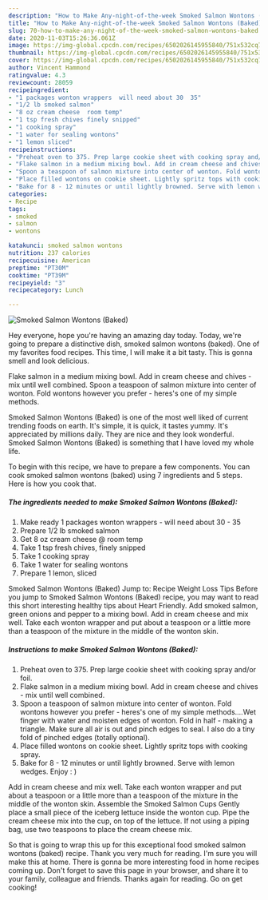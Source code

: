 ```yaml
---
description: "How to Make Any-night-of-the-week Smoked Salmon Wontons (Baked)"
title: "How to Make Any-night-of-the-week Smoked Salmon Wontons (Baked)"
slug: 70-how-to-make-any-night-of-the-week-smoked-salmon-wontons-baked
date: 2020-11-03T15:26:36.061Z
image: https://img-global.cpcdn.com/recipes/6502026145955840/751x532cq70/smoked-salmon-wontons-baked-recipe-main-photo.jpg
thumbnail: https://img-global.cpcdn.com/recipes/6502026145955840/751x532cq70/smoked-salmon-wontons-baked-recipe-main-photo.jpg
cover: https://img-global.cpcdn.com/recipes/6502026145955840/751x532cq70/smoked-salmon-wontons-baked-recipe-main-photo.jpg
author: Vincent Hammond
ratingvalue: 4.3
reviewcount: 28059
recipeingredient:
- "1 packages wonton wrappers  will need about 30  35"
- "1/2 lb smoked salmon"
- "8 oz cream cheese  room temp"
- "1 tsp fresh chives finely snipped"
- "1 cooking spray"
- "1 water for sealing wontons"
- "1 lemon sliced"
recipeinstructions:
- "Preheat oven to 375. Prep large cookie sheet with cooking spray and/or foil."
- "Flake salmon in a medium mixing bowl. Add in cream cheese and chives - mix until well combined."
- "Spoon a teaspoon of salmon mixture into center of wonton. Fold wontons however you prefer - heres&#39;s one of my simple methods....Wet finger with water and moisten edges of wonton. Fold in half - making a triangle. Make sure all air is out and pinch edges to seal. I also do a tiny fold of pinched edges (totally optional)."
- "Place filled wontons on cookie sheet. Lightly spritz tops with cooking spray."
- "Bake for 8 - 12 minutes or until lightly browned. Serve with lemon wedges. Enjoy : )"
categories:
- Recipe
tags:
- smoked
- salmon
- wontons

katakunci: smoked salmon wontons 
nutrition: 237 calories
recipecuisine: American
preptime: "PT30M"
cooktime: "PT39M"
recipeyield: "3"
recipecategory: Lunch

---
```



![Smoked Salmon Wontons (Baked)](https://img-global.cpcdn.com/recipes/6502026145955840/751x532cq70/smoked-salmon-wontons-baked-recipe-main-photo.jpg)

Hey everyone, hope you're having an amazing day today. Today, we're going to prepare a distinctive dish, smoked salmon wontons (baked). One of my favorites food recipes. This time, I will make it a bit tasty. This is gonna smell and look delicious.

Flake salmon in a medium mixing bowl. Add in cream cheese and chives - mix until well combined. Spoon a teaspoon of salmon mixture into center of wonton. Fold wontons however you prefer - heres&#39;s one of my simple methods.

Smoked Salmon Wontons (Baked) is one of the most well liked of current trending foods on earth. It's simple, it is quick, it tastes yummy. It's appreciated by millions daily. They are nice and they look wonderful. Smoked Salmon Wontons (Baked) is something that I have loved my whole life.


To begin with this recipe, we have to prepare a few components. You can cook smoked salmon wontons (baked) using 7 ingredients and 5 steps. Here is how you cook that.

<!--inarticleads1-->

##### The ingredients needed to make Smoked Salmon Wontons (Baked):

1. Make ready 1 packages wonton wrappers - will need about 30 - 35
1. Prepare 1/2 lb smoked salmon
1. Get 8 oz cream cheese @ room temp
1. Take 1 tsp fresh chives, finely snipped
1. Take 1 cooking spray
1. Take 1 water for sealing wontons
1. Prepare 1 lemon, sliced


Smoked Salmon Wontons (Baked) Jump to: Recipe Weight Loss Tips Before you jump to Smoked Salmon Wontons (Baked) recipe, you may want to read this short interesting healthy tips about Heart Friendly. Add smoked salmon, green onions and pepper to a mixing bowl. Add in cream cheese and mix well. Take each wonton wrapper and put about a teaspoon or a little more than a teaspoon of the mixture in the middle of the wonton skin. 

<!--inarticleads2-->

##### Instructions to make Smoked Salmon Wontons (Baked):

1. Preheat oven to 375. Prep large cookie sheet with cooking spray and/or foil.
1. Flake salmon in a medium mixing bowl. Add in cream cheese and chives - mix until well combined.
1. Spoon a teaspoon of salmon mixture into center of wonton. Fold wontons however you prefer - heres&#39;s one of my simple methods....Wet finger with water and moisten edges of wonton. Fold in half - making a triangle. Make sure all air is out and pinch edges to seal. I also do a tiny fold of pinched edges (totally optional).
1. Place filled wontons on cookie sheet. Lightly spritz tops with cooking spray.
1. Bake for 8 - 12 minutes or until lightly browned. Serve with lemon wedges. Enjoy : )


Add in cream cheese and mix well. Take each wonton wrapper and put about a teaspoon or a little more than a teaspoon of the mixture in the middle of the wonton skin. Assemble the Smoked Salmon Cups Gently place a small piece of the iceberg lettuce inside the wonton cup. Pipe the cream cheese mix into the cup, on top of the lettuce. If not using a piping bag, use two teaspoons to place the cream cheese mix. 

So that is going to wrap this up for this exceptional food smoked salmon wontons (baked) recipe. Thank you very much for reading. I'm sure you will make this at home. There is gonna be more interesting food in home recipes coming up. Don't forget to save this page in your browser, and share it to your family, colleague and friends. Thanks again for reading. Go on get cooking!
